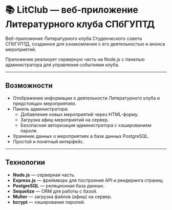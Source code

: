 # 📚 LitClub — веб-приложение Литературного клуба СПбГУПТД

Веб-приложение Литературного клуба Студенческого совета СПбГУПТД, созданное для ознакомления с его деятельностью и анонса мероприятий.

Приложение реализует серверную часть на Node.js с панелью администратора для управления событиями клуба.

---

## Возможности

- Отображение информации о деятельности Литературного клуба и предстоящих мероприятиях.
- Панель администратора:
  - Добавление новых мероприятий через HTML-форму.
  - Загрузка афиш мероприятий на сервер.
  - Безопасная авторизация администратора с хэшированием пароля.
- Хранение данных о мероприятиях в базе данных PostgreSQL.
- Простой и понятный интерфейс.

---

## Технологии

- **Node.js** — серверная часть.
-  **Express.js** — фреймворк для построения API и рендеринга страниц.
-  **PostgreSQL** — реляционная база данных.
-  **Sequelize** — ORM для работы с базой.
-  **Multer** — загрузка файлов (афиш) на сервер.
-  **bcrypt** — хэширование паролей.
